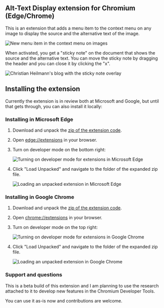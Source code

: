## Alt-Text Display extension for Chromium (Edge/Chrome)

This is an extension that adds a menu item to the context menu on any image to display the source and the alternative text of the image. 

![New menu item in the context menu on images](https://codepo8.github.io/alt-text-display-extension/context-menu.png)

When activated, you get a "sticky note" on the document that shows the source and the alternative text. You can move the sticky note by dragging the header and you can close it by clicking the "x".

![Christian Heilmann's blog with the sticky note overlay](https://codepo8.github.io/alt-text-display-extension/alt-text-display.png)

## Installing the extension

Currently the extension is in review both at Microsoft and Google, but until that gets through, you can also install it locally:

### Installing in Microsoft Edge

1. Download and unpack the [zip of the extension code](https://codepo8.github.io/alt-text-display-extension/alt-text-display.zip).

1. Open [edge://extensions](edge://extensions) in your browser.

1. Turn on developer mode on the bottom right:

    ![Turning on developer mode for extensions in Microsoft Edge](https://codepo8.github.io/alt-text-display-extension/edge-turn-on-developer-mode.png)

1. Click "Load Unpacked" and navigate to the folder of the expanded zip file.

    ![Loading an unpacked extension in Microsoft Edge](https://codepo8.github.io/alt-text-display-extension/edge-load-unpacked.png)

### Installing in Google Chrome

1. Download and unpack the [zip of the extension code](https://codepo8.github.io/alt-text-display-extension/alt-text-display.zip).

1. Open [chrome://extensions](chrome://extensions) in your browser.

1. Turn on developer mode on the top right:

    ![Turning on developer mode for extensions in Google Chrome](https://codepo8.github.io/alt-text-display-extension/chrome-developer-mode.png)

1. Click "Load Unpacked" and navigate to the folder of the expanded zip file.

    ![Loading an unpacked extension in Google Chrome](https://codepo8.github.io/alt-text-display-extension/chrome-load-unpacked.png)

### Support and questions

This is a beta build of this extension and I am planning to use the research attached to it to develop new features in the Chromium Developer Tools. 

You can use it as-is now and contributions are welcome.

